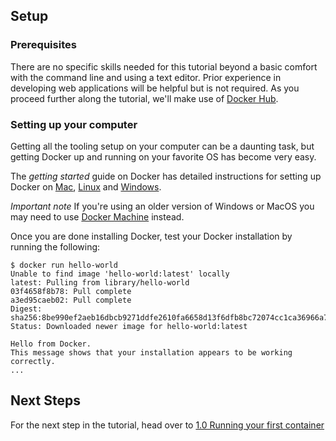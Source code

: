 ## Setup

### Prerequisites
There are no specific skills needed for this tutorial beyond a basic comfort with the command line and using a text editor. Prior experience in developing web applications will be helpful but is not required. As you proceed further along the tutorial, we'll make use of [Docker Hub](https://hub.docker.com/).

### Setting up your computer
Getting all the tooling setup on your computer can be a daunting task, but getting Docker up and running on your favorite OS has become very easy.

The *getting started* guide on Docker has detailed instructions for setting up Docker on [Mac](https://docs.docker.com/docker-for-mac/), [Linux](https://docs.docker.com/engine/installation/linux/) and [Windows](https://docs.docker.com/docker-for-windows/). 

*Important note* If you're using an older version of Windows or MacOS you may need to use [Docker Machine](https://docs.docker.com/machine/overview/) instead.

Once you are done installing Docker, test your Docker installation by running the following:
```
$ docker run hello-world
Unable to find image 'hello-world:latest' locally
latest: Pulling from library/hello-world
03f4658f8b78: Pull complete
a3ed95caeb02: Pull complete
Digest: sha256:8be990ef2aeb16dbcb9271ddfe2610fa6658d13f6dfb8bc72074cc1ca36966a7
Status: Downloaded newer image for hello-world:latest

Hello from Docker.
This message shows that your installation appears to be working correctly.
...
```
## Next Steps
For the next step in the tutorial, head over to [1.0 Running your first container](alpine.md)
